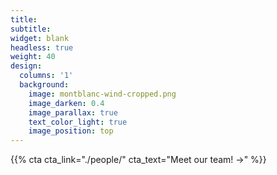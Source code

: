 ```yaml
---
title:
subtitle:
widget: blank
headless: true
weight: 40
design:
  columns: '1'
  background:
    image: montblanc-wind-cropped.png
    image_darken: 0.4
    image_parallax: true
    text_color_light: true
    image_position: top
---
```


{{% cta cta_link="./people/" cta_text="Meet our team! →" %}}
